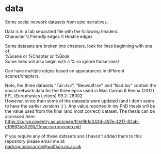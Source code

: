 # data

Some social network datasets from  epic narratives.

Data is in a tab separated file with the following headers: <br />
Character \t Friendly edges \t Hostile edges

Some datasets are broken into chapters, look for lines beginning with one of:<br />
%Scene or %Chapter or %Book<br />
Some lines will also begin with a % so ignore those lines!

Can have multiple edges based on appearances in different scenes/chapters.


Note, the three datasets "Tain.tsv", "Beowulf.tsv" and "Iliad.tsv" contain the social network data for the three epics used in Mac Carron & Kenna (2012) EPL (Europhysics Letters) 99.2: 28002.<br />
However, since then some of the datasets were updated (and I don't seem to have the earlier versions :/ ). 
Any value reported in my PhD thesis will be the value used from the final (and most correct) dataset. The thesis can be accessed here:<br />
https://curve.coventry.ac.uk/open/file/9bfc043d-497e-4217-82ab-e19963b53290/1/maccarroncomb.pdf


If you require any of these datasets and I haven't added them to this repository please email me at:<br />
padraig.maccarron@wolfson.ox.ac.uk

